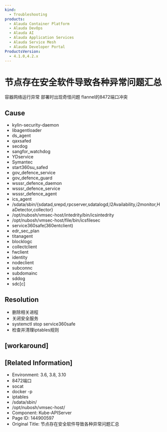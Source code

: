```yaml
---
kind:
  - Troubleshooting
products:
  - Alauda Container Platform
  - Alauda DevOps
  - Alauda AI
  - Alauda Application Services
  - Alauda Service Mesh
  - Alauda Developer Portal
ProductsVersion:
  - 4.1.0,4.2.x
---
```

<!-- A type of document that involves encountering a fault, diagnosing it, performing root cause analysis, and providing solutions. -->

# 节点存在安全软件导致各种异常问题汇总

容器网络运行异常 部署时出现奇怪问题 flannel的8472端口冲突

## Cause
- kylin-security-daemon
- libagentloader
- ds_agent
- qaxsafed
- secdog
- sangfor_watchdog
- YDservice
- Symantec
- start360su_safed
- gov_defence_service
- gov_defence_guard
- wsssr_defence_daemon
- wsssr_defence_service
- wsssr_defence_agent
- ics_agent
- /sdata/sbin/{sdatad,srepd,rpcserver,sdatalogd,I2Availability,i2monitor,HaDetector,collector}
- /opt/nubosh/vmsec-host/intedrity/bin/icsintedrity
- /opt/nubosh/vmsec-host/file/bin/icsfilesec
- service360safe(360entclient)
- edr_sec_plan
- titanagent
- blocklogc
- collectclient
- fwclient
- identity
- nodeclient
- subconnc
- subdomainc
- sddog
- sdc[c]

## Resolution
- 删除相关进程
- 关闭安全服务
- systemctl stop service360safe
- 检查并清理iptables规则

## [workaround]

## [Related Information]
- Environment: 3.6, 3.8, 3.10
- 8472端口
- socat
- docker -p
- iptables
- /sdata/sbin/
- /opt/nubosh/vmsec-host/
- Component: Kube-APIServer
- Page ID: 144900597
- Original Title: 节点存在安全软件导致各种异常问题汇总
